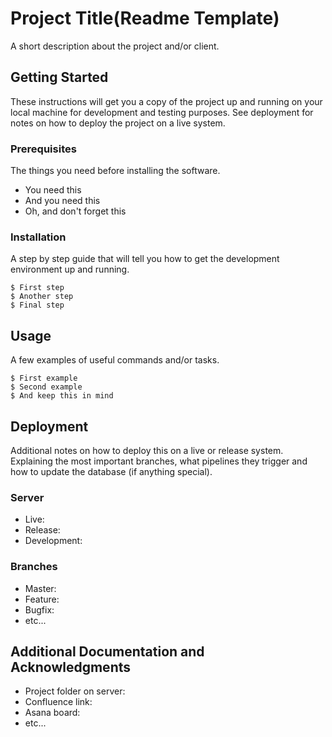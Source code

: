 # Project Title(Readme Template)

A short description about the project and/or client.

## Getting Started

These instructions will get you a copy of the project up and running on your local machine for development and testing purposes. See deployment for notes on how to deploy the project on a live system.

### Prerequisites

The things you need before installing the software.

-   You need this
-   And you need this
-   Oh, and don't forget this

### Installation

A step by step guide that will tell you how to get the development environment up and running.

```
$ First step
$ Another step
$ Final step
```

## Usage

A few examples of useful commands and/or tasks.

```
$ First example
$ Second example
$ And keep this in mind
```

## Deployment

Additional notes on how to deploy this on a live or release system. Explaining the most important branches, what pipelines they trigger and how to update the database (if anything special).

### Server

-   Live:
-   Release:
-   Development:

### Branches

-   Master:
-   Feature:
-   Bugfix:
-   etc...

## Additional Documentation and Acknowledgments

-   Project folder on server:
-   Confluence link:
-   Asana board:
-   etc...
